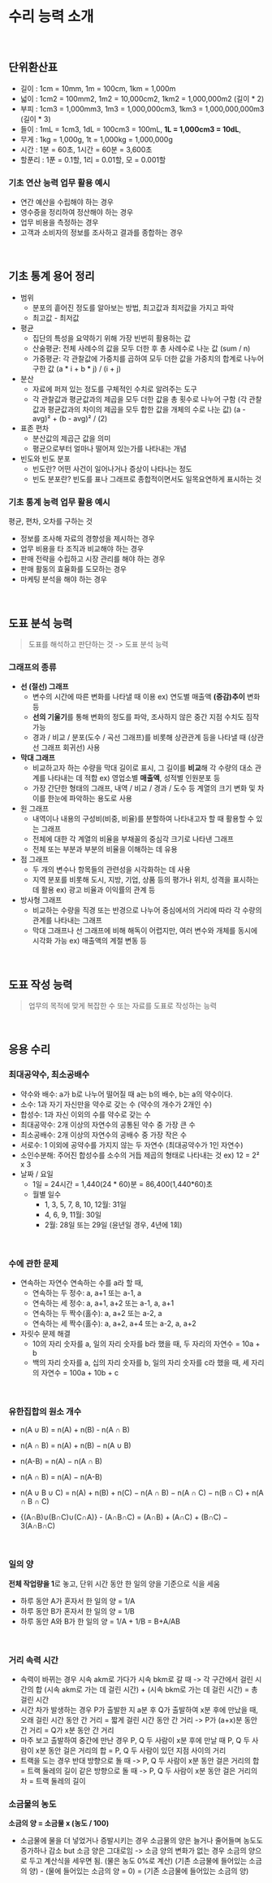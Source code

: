 # 수리 능력 소개

&nbsp;

## 단위환산표
- 길이 :  1cm = 10mm, 1m = 100cm, 1km = 1,000m
- 넓이 : 1cm2 = 100mm2, 1m2 = 10,000cm2, 1km2 = 1,000,000m2 (길이 * 2)
- 부피 : 1cm3 = 1,000mm3, 1m3 = 1,000,000cm3, 1km3 = 1,000,000,000m3 (길이 * 3)
- 들이 : 1mL = 1cm3, 1dL = 100cm3 = 100mL, **1L = 1,000cm3 = 10dL**,
- 무게 : 1kg = 1,000g, 1t = 1,000kg = 1,000,000g
- 시간 : 1분 = 60초, 1시간 = 60분 = 3,600초
- 할푼리 : 1푼 = 0.1할, 1리 = 0.01할, 모 = 0.001할

### 기초 연산 능력 업무 활용 예시
- 연간 예산을 수립해야 하는 경우
- 영수증을 정리하여 정산해야 하는 경우
- 업무 비용을 측정하는 경우
- 고객과 소비자의 정보를 조사하고 결과를 종합하는 경우

&nbsp;

## 기초 통계 용어 정리
- 범위
  - 분포의 흩어진 정도를 알아보는 방법, 최고값과 최저값을 가지고 파악
  - 최고값 - 최저값
- 평균
  - 집단의 특성을 요약하기 위해 가장 빈번히 활용하는 값
  - 산술평균: 전체 사례수의 값을 모두 더한 후 총 사례수로 나눈 값 (sum / n)
  - 가중평균: 각 관찰값에 가중치를 곱하여 모두 더한 값을 가중치의 합계로 나누어 구한 값 (a * i + b * j) / (i + j)
- 분산
  - 자료에 퍼져 있는 정도를 구체적인 수치로 알려주는 도구
  - 각 관찰값과 평균값과의 제곱을 모두 더한 값을 총 횟수로 나누어 구함 
  (각 관찰값과 평균값과의 차이의 제곱을 모두 합한 값을 개체의 수로 나눈 값)
  (a - avg)² + (b - avg)² / (2) 
- 표존 편차
  - 분산값의 제곱근 값을 의미
  - 평균으로부터 얼마나 떨어져 있는가를 나타내는 개념
- 빈도와 빈도 분포
  - 빈도란? 어떤 사건이 일어나거나 증상이 나타나는 정도
  - 빈도 분포란? 빈도를 표나 그래프로 종합적이면서도 일목요연하게 표시하는 것

### 기초 통계 능력 업무 활용 예시
평균, 편차, 오차를 구하는 것
- 정보를 조사해 자료의 경향성을 제시하는 경우
- 업무 비용을 타 조직과 비교해야 하는 경우
- 판매 전략을 수립하고 시장 관리를 해야 하는 경우 
- 판매 활동의 효율화를 도모하는 경우
- 마케팅 분석을 해야 하는 경우

&nbsp;

## 도표 분석 능력
> 도표를 해석하고 판단하는 것 -> 도표 분석 능력

### 그래프의 종류
- **선 (절선) 그래프**
  - 변수의 시간에 따른 변화를 나타낼 때 이용 ex) 연도별 매출액 **(증감)추이** 변화 등
  - **선의 기울기**를 통해 변화의 정도를 파악, 조사하지 않은 중간 지점 수치도 짐작 가능
  - 경과 / 비교 / 분포(도수 / 곡선 그래프)를 비롯해 상관관계 등을 나타낼 때 (상관선 그래프 회귀선) 사용
- **막대 그래프**
  - 비교하고자 하는 수량을 막대 길이로 표시, 그 길이를 **비교**해 각 수량의 대소 관계를 나타내는 데 적합
  ex) 영업소별 **매출액**, 성적별 인원분포 등
  - 가장 간단한 형태의 그래프, 내역 / 비교 / 경과 / 도수 등 계열의 크기 변화 및 차이를 한눈에 파악하는 용도로 사용
- 원 그래프
  - 내역이나 내용의 구성비(비중, 비율)를 분할하여 나타내고자 할 때 활용할 수 있는 그래프
  - 전체에 대한 각 계열의 비율을 부채꼴의 중심각 크기로 나타낸 그래프
  - 전체 또는 부분과 부분의 비율을 이해하는 데 유용
- 점 그래프
  - 두 개의 변수나 항목들의 관련성을 시각화하는 데 사용
  - 지역 분포를 비롯해 도시, 지방, 기업, 상품 등의 평가나 위치, 성격을 표시하는 데 활용
  ex) 광고 비율과 이익률의 관계 등
- 방사형 그래프
  - 비교하는 수량을 직경 또는 반경으로 나누어 중심에서의 거리에 따라 각 수량의 관계를 나타내는 그래프
  - 막대 그래프나 선 그래프에 비해 해독이 어렵지만, 여러 변수와 개체를 동시에 시각화 가능 ex) 매출액의 계절 변동 등

&nbsp;

## 도표 작성 능력
> 업무의 목적에 맞게 복잡한 수 또는 자료를 도표로 작성하는 능력

&nbsp;

## 응용 수리
### 최대공약수, 최소공배수
- 약수와 배수: a가 b로 나누어 떨어질 때 a는 b의 배수, b는 a의 약수이다.
- 소수: 1과 자기 자신만을 약수로 갖는 수 (약수의 개수가 2개인 수)
- 합성수: 1과 자신 이외의 수를 약수로 갖는 수
- 최대공약수: 2개 이상의 자연수의 공통된 약수 중 가장 큰 수
- 최소공배수: 2개 이상의 자연수의 공배수 중 가장 작은 수
- 서로수: 1 이외에 공약수를 가지지 않는 두 자연수 (최대공약수가 1인 자연수)
- 소인수분해: 주어진 합성수를 소수의 거듭 제곱의 형태로 나타내는 것 ex) 12 = 2² x 3
- 날짜 / 요일
  - 1일 = 24시간 = 1,440(24 * 60)분 = 86,400(1,440*60)초
  - 월별 일수
    - 1, 3, 5, 7, 8, 10, 12월: 31일
    - 4, 6, 9, 11월: 30일
    - 2월: 28일 또는 29일 (윤년일 경우, 4년에 1회)

&nbsp;

### 수에 관한 문제
- 연속하는 자연수
  연속하는 수를 a라 할 때,
  - 연속하는 두 정수: a, a+1 또는 a-1, a
  - 연속하는 세 정수: a, a+1, a+2 또는 a-1, a, a+1
  - 연속하는 두 짝수(홀수): a, a+2 또는 a-2, a
  - 연속하는 세 짝수(홀수): a, a+2, a+4 또는 a-2, a, a+2
- 자릿수 문제 해결
  - 10의 자리 숫자를 a, 일의 자리 숫자를 b라 했을 때, 두 자리의 자연수 = 10a + b
  - 백의 자리 숫자를 a, 십의 자리 숫자를 b, 일의 자리 숫자를 c라 했을 때, 세 자리의 자연수 = 100a + 10b + c

&nbsp;

### 유한집합의 원소 개수
- n(A ∪ B) = n(A) + n(B) - n(A ∩ B)
- n(A ∩ B) = n(A) + n(B) − n(A ∪ B)

- n(A-B) = n(A) − n(A ∩ B)
- n(A ∩ B) = n(A) − n(A-B)

- n(A ∪ B ∪ C) = n(A) + n(B) + n(C) − n(A ∩ B) − n(A ∩ C) − n(B ∩ C) + n(A ∩ B ∩ C)

- {(A∩B)∪(B∩C)∪(C∩A)} - (A∩B∩C) = (A∩B) + (A∩C) + (B∩C) − 3(A∩B∩C)

&nbsp;

### **일의 양**
**전체 작업량을 1**로 놓고, 단위 시간 동안 한 일의 양을 기준으로 식을 세움
- 하루 동안 A가 혼자서 한 일의 양 = 1/A
- 하루 동안 B가 혼자서 한 일의 양 = 1/B
- 하루 동안 A와 B가 한 일의 양 = 1/A + 1/B = B+A/AB

&nbsp;

### 거리 속력 시간
- 속력이 바뀌는 경우
  시속 akm로 가다가 시속 bkm로 갈 때 -> 각 구간에서 걸린 시간의 합
  (시속 akm로 가는 데 걸린 시간) + (시속 bkm로 가는 데 걸린 시간) = 총 걸린 시간
- 시간 차가 발생하는 경우
  P가 출발한 지 a분 후 Q가 출발하여 x분 후에 만났을 때, 오래 걸린 시간 동안 간 거리
  = 짧게 걸린 시간 동안 간 거리 -> P가 (a+x)분 동안 간 거리
  = Q가 x분 동안 간 거리
- 마주 보고 출발하여 중간에 만난 경우
  P, Q 두 사람이 x분 후에 만날 때 P, Q 두 사람이 x분 동안 걸은 거리의 합
  = P, Q 두 사람이 있던 지점 사이의 거리
- 트랙을 도는 경우
  반대 방향으로 돌 때 -> P, Q 두 사람이 x분 동안 걸은 거리의 합 = 트랙 둘레의 길이
  같은 방향으로 돌 때 -> P, Q 두 사람이 x분 동안 걸은 거리의 차 = 트랙 둘레의 길이

### 소금물의 농도
**소금의 양 = 소금물 x (농도 / 100)**
- 소금물에 물을 더 넣었거나 증발시키는 경우
  소금물의 양은 늘거나 줄어들며 농도도 증가하나 감소 but 소금 양은 그대로임
  -> 소금 양의 변화가 없는 경우 소금의 양으로 두고 계산식을 세우면 됨. (물은 농도 0%로 계산)
  (기존 소금물에 들어있는 소금의 양) - (물에 들어있는 소금의 양 = 0) = (기존 소금물에 들어있는 소금의 양) 